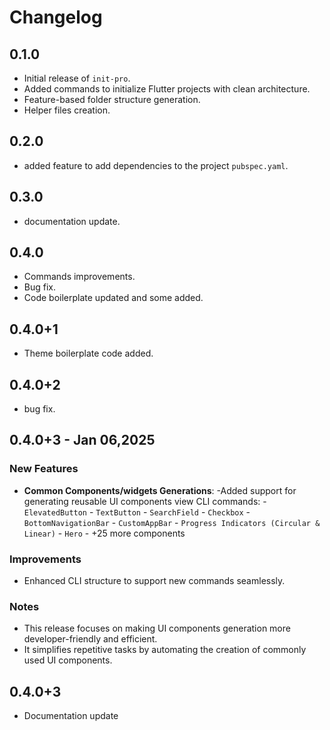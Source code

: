 # Changelog

## 0.1.0
- Initial release of `init-pro`.
- Added commands to initialize Flutter projects with clean architecture.
- Feature-based folder structure generation.
- Helper files creation.

## 0.2.0
- added feature to add dependencies to the project `pubspec.yaml`.

## 0.3.0
- documentation update.

## 0.4.0
- Commands improvements.
- Bug fix.
- Code boilerplate updated and some added.

## 0.4.0+1
- Theme boilerplate code added.

## 0.4.0+2
- bug fix.

## 0.4.0+3 - Jan 06,2025

### New Features
- **Common Components/widgets Generations**:
    -Added support for generating reusable UI components view CLI commands:
        - `ElevatedButton`
        - `TextButton`
        - `SearchField`
        - `Checkbox`
        - `BottomNavigationBar`
        - `CustomAppBar`
        - `Progress Indicators (Circular & Linear)`
        - `Hero`
        - +25 more components
### Improvements
- Enhanced CLI structure to support new commands seamlessly.

### Notes
 - This release focuses on making UI components generation more  developer-friendly and efficient.
 - It simplifies repetitive tasks by automating the creation of commonly used UI components.


 ## 0.4.0+3 
 - Documentation update
